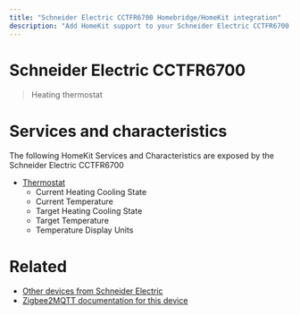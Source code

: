 ```yaml
---
title: "Schneider Electric CCTFR6700 Homebridge/HomeKit integration"
description: "Add HomeKit support to your Schneider Electric CCTFR6700, using Homebridge, Zigbee2MQTT and homebridge-z2m."
---
```

<!---
This file has been GENERATED using src/docgen/docgen.ts
DO NOT EDIT THIS FILE MANUALLY!
-->
# Schneider Electric CCTFR6700
> Heating thermostat


# Services and characteristics
The following HomeKit Services and Characteristics are exposed by
the Schneider Electric CCTFR6700

* [Thermostat](../../climate.md)
  * Current Heating Cooling State
  * Current Temperature
  * Target Heating Cooling State
  * Target Temperature
  * Temperature Display Units


# Related
* [Other devices from Schneider Electric](../index.md#schneider_electric)
* [Zigbee2MQTT documentation for this device](https://www.zigbee2mqtt.io/devices/CCTFR6700.html)
